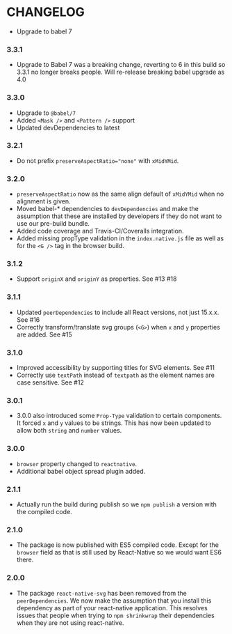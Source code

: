 # CHANGELOG

- Upgrade to babel 7

### 3.3.1

- Upgrade to Babel 7 was a breaking change, reverting to 6 in this build so
  3.3.1 no longer breaks people. Will re-release breaking babel upgrade as 4.0

### 3.3.0

- Upgrade to `@babel/7`
- Added `<Mask />` and `<Pattern />` support
- Updated devDependencies to latest

### 3.2.1

- Do not prefix `preserveAspectRatio="none"` with `xMidYMid`.

### 3.2.0

- `preserveAspectRatio` now as the same align default of `xMidYMid` when no
  alignment is given.
- Moved babel-* dependencies to `devDependencies` and make the assumption
  that these are installed by developers if they do not want to use our
  pre-build bundle.
- Added code coverage and Travis-CI/Coveralls integration.
- Added missing propType validation in the `index.native.js` file as
  well as for the `<G />` tag in the browser build.

### 3.1.2

- Support `originX` and `originY` as properties. See #13 #18

### 3.1.1

- Updated `peerDependencies` to include all React versions, not just 15.x.x.
  See #16
- Correctly transform/translate svg groups (`<G>`) when `x` and `y` properties
  are added. See #15

### 3.1.0

- Improved accessibility by supporting titles for SVG elements. See #11
- Correctly use `textPath` instead of `textpath` as the element names are case
  sensitive. See #12

### 3.0.1

- 3.0.0 also introduced some `Prop-Type` validation to certain components. It
  forced `x` and `y` values to be strings. This has now been updated to allow
  both `string` and `number` values.

### 3.0.0

- `browser` property changed to `reactnative`.
- Additional babel object spread plugin added.

### 2.1.1

- Actually run the build during publish so we `npm publish` a version with the
  compiled code.

### 2.1.0

- The package is now published with ES5 compiled code. Except for the `browser`
  field as that is still used by React-Native so we would want ES6 there.

### 2.0.0

- The package `react-native-svg` has been removed from the `peerDependencies`.
  We now make the assumption that you install this dependency as part of your
  react-native application. This resolves issues that people when trying to `npm
  shrinkwrap` their dependencies when they are not using react-native.
